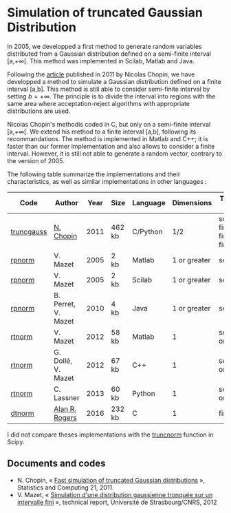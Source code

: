 # Simulation of truncated Gaussian Distribution

In 2005, we developped a first method to generate random variables distributed from a Gaussian distribution defined on a semi-finite interval [a,+∞[. This method was implemented in Scilab, Matlab and Java.

Following the [article](http://dx.doi.org/10.1007/s11222-009-9168-1) published in 2011 by Nicolas Chopin, we have developped a method to simulate a Gaussian distribution defined on a finite interval [a,b]. This method is still able to consider semi-finite interval by setting $b = +\infty$. The principle is to divide the interval into regions with the same area where acceptation-reject algorithms with appropriate distributions are used.

Nicolas Chopin's methodis coded in C, but only on a semi-finite interval [a,+∞[. We extend his method to a finite interval [a,b], following its recommandations. The method is implemented in Matlab and C++; it is faster than our former implementation and also allows to consider a finite interval. However, it is still not able to generate a random vector, contrary to the version of 2005.

The following table summarize the implementations and their characteristics, as well as similar implementations in other languages :

| Code | Author | Year | Size | Language | Dimensions | Truncation Interval |
| ---- | ------ | ---- | ---- | -------- | ---------- | ------------------- |
| [truncgauss](http://chopin.perso.math.cnrs.fr/truncgauss.tgz) | [N. Chopin](https://nchopin.github.io/) | 2011 | 462 kb | C/Python | 1/2 | semi-finite/semi-finite or finite |
| [rpnorm](rpnorm.zip) | V. Mazet           | 2005 |   2 kb | Matlab | 1 or greater | semi-finite |
| [rpnorm](rpnorm.sci) | V. Mazet           | 2005 |   2 kb | Scilab | 1 or greater | semi-finite |
| [rpnorm](rpnorm.java) | B. Perret, V. Mazet           | 2010 |   4 kb | Java | 1 or greater | semi-finite |
| [rtnorm](rtnormM.zip) | V. Mazet           | 2012 |  58 kb | Matlab | 1 | semi-finite or finite |
| [rtnorm](rtnormCpp.zip) | G. Dollé, V. Mazet | 2012 |  67 kb | C++ | 1 | semi-finite or finite |
| [rtnorm](https://github.com/demichie/MrLavaLoba/blob/master/rtnorm.py) | C. Lassner         | 2013 |  60 kb | Python | 1 | semi-finite or finite |
| [dtnorm](https://github.com/alanrogers/dtnorm) | [Alan R. Rogers](http://content.csbs.utah.edu/~rogers/) | 2016 | 232 kb | C | 1 | finite |

I did not compare theses implementations with the [truncnorm](scipy.stats.truncnorm) function in Scipy.

## Documents and codes

* N. Chopin, « [Fast simulation of truncated Gaussian distributions](http://dx.doi.org/10.1007/s11222-009-9168-1) », Statistics and Computing 21, 2011.
* V. Mazet, « [Simulation d'une distribution gaussienne tronquée sur un intervalle fini](rtnorm.pdf) », technical report, Université de Strasbourg/CNRS, 2012

